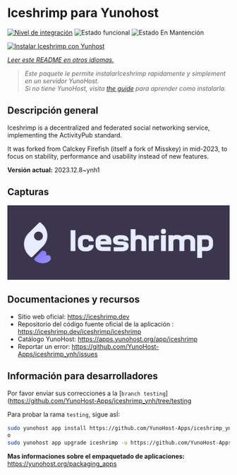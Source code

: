 <!--
Este archivo README esta generado automaticamente<https://github.com/YunoHost/apps/tree/master/tools/readme_generator>
No se debe editar a mano.
-->

# Iceshrimp para Yunohost

[![Nivel de integración](https://dash.yunohost.org/integration/iceshrimp.svg)](https://ci-apps.yunohost.org/ci/apps/iceshrimp/) ![Estado funcional](https://ci-apps.yunohost.org/ci/badges/iceshrimp.status.svg) ![Estado En Mantención](https://ci-apps.yunohost.org/ci/badges/iceshrimp.maintain.svg)

[![Instalar Iceshrimp con Yunhost](https://install-app.yunohost.org/install-with-yunohost.svg)](https://install-app.yunohost.org/?app=iceshrimp)

*[Leer este README en otros idiomas.](./ALL_README.md)*

> *Este paquete le permite instalarIceshrimp rapidamente y simplement en un servidor YunoHost.*  
> *Si no tiene YunoHost, visita [the guide](https://yunohost.org/install) para aprender como instalarla.*

## Descripción general

Iceshrimp is a decentralized and federated social networking service, implementing the ActivityPub standard.

It was forked from Calckey Firefish (itself a fork of Misskey) in mid-2023, to focus on stability, performance and usability instead of new features.

**Versión actual:** 2023.12.8~ynh1

## Capturas

![Captura de Iceshrimp](./doc/screenshots/example.jpg)

## Documentaciones y recursos

- Sitio web oficial: <https://iceshrimp.dev>
- Repositorio del código fuente oficial de la aplicación : <https://iceshrimp.dev/iceshrimp/iceshrimp>
- Catálogo YunoHost: <https://apps.yunohost.org/app/iceshrimp>
- Reportar un error: <https://github.com/YunoHost-Apps/iceshrimp_ynh/issues>

## Información para desarrolladores

Por favor enviar sus correcciones a la [`branch testing`](https://github.com/YunoHost-Apps/iceshrimp_ynh/tree/testing

Para probar la rama `testing`, sigue asÍ:

```bash
sudo yunohost app install https://github.com/YunoHost-Apps/iceshrimp_ynh/tree/testing --debug
o
sudo yunohost app upgrade iceshrimp -u https://github.com/YunoHost-Apps/iceshrimp_ynh/tree/testing --debug
```

**Mas informaciones sobre el empaquetado de aplicaciones:** <https://yunohost.org/packaging_apps>
